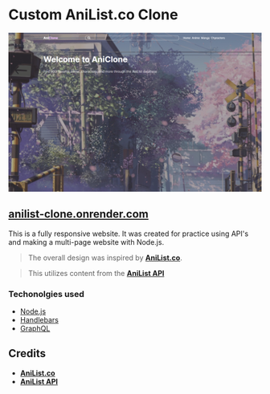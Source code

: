 # Custom AniList.co Clone
![Home page screenshot](/public/sceenshots/home-page.png)

## [anilist-clone.onrender.com](https://anilist-clone.onrender.com/)

This is a fully responsive website. It was created for practice using API's and 
making a multi-page website with Node.js.

> The overall design was inspired by **[AniList.co](https://anilist.co/)**.

> This utilizes content from the **[AniList API](https://github.com/AniList/ApiV2-GraphQL-Docs)**



### Techonolgies used
- [Node.js](https://nodejs.org/en)
- [Handlebars](https://handlebarsjs.com/guide/#what-is-handlebars)
- [GraphQL](https://graphql.org/learn/queries/)


## Credits
- **[AniList.co](https://anilist.co/)**
- **[AniList API](https://github.com/AniList/ApiV2-GraphQL-Docs)**
